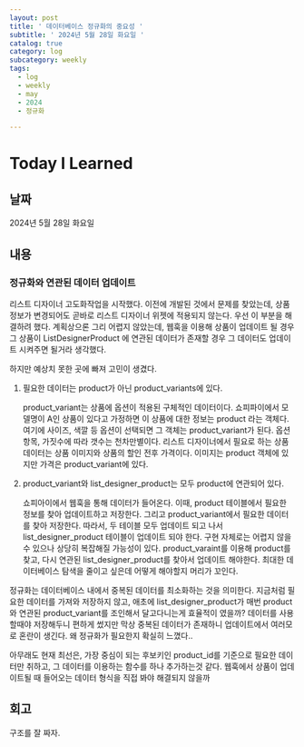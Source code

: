 ```yaml
---
layout: post
title: ' 데이터베이스 정규화의 중요성 '
subtitle: ' 2024년 5월 28일 화요일 '
catalog: true
category: log
subcategory: weekly
tags:
  - log
  - weekly
  - may
  - 2024
  - 정규화

---
```


# Today I Learned

## 날짜

2024년 5월 28일 화요일

## 내용

### 정규화와 연관된 데이터 업데이트

리스트 디자이너 고도화작업을 시작했다. 이전에 개발된 것에서 문제를 찾았는데, 상품 정보가 변경되어도 곧바로 리스트 디자이너 위젯에 적용되지 않는다. 우선 이 부분을 해결하려 했다. 계획상으론 그리 어렵지 않았는데, 웹훅을 이용해 상품이 업데이트 될 경우 그 상품이 ListDesignerProduct 에 연관된 데이터가 존재할 경우 그 데이터도 업데이트 시켜주면 될거라 생각했다.

하지만 예상치 못한 곳에 빠져 고민이 생겼다.

1. 필요한 데이터는 product가 아닌 product_variants에 있다.
    
    product_variant는 상품에 옵션이 적용된 구체적인 데이터이다. 쇼피파이에서 모델명이 A인 상품이 있다고 가정하면 이 상품에 대한 정보는 product 라는 객체다. 여기에 사이즈, 색깔 등 옵션이 선택되면 그 객체는 product_variant가 된다. 옵션 항목, 가짓수에 따라 갯수는 천차만별이다. 리스트 디자이너에서 필요로 하는 상품 데이터는 상품 이미지와 상품의 할인 전후 가격이다. 이미지는 product 객체에 있지만 가격은 product_variant에 있다.
    
2. product_variant와 list_designer_product는 모두 product에 연관되어 있다.
    
    쇼피아이에서 웹훅을 통해 데이터가 들어온다. 이때, product 테이블에서 필요한 정보를 찾아 업데이트하고 저장한다. 그리고 product_variant에서 필요한 데이터를 찾아 저장한다. 따라서, 두 테이블 모두 업데이트 되고 나서 list_designer_product 테이블이 업데이트 되야 한다. 구현 자체로는 어렵지 않을 수 있으나 상당히 복잡해질 가능성이 있다. product_varaint를 이용해 product를 찾고, 다시 연관된 list_designer_product를 찾아서 업데이트 해야한다. 최대한 데이터베이스 탐색을 줄이고 싶은데 어떻게 해야할지 머리가 꼬인다.
    

정규화는 데이터베이스 내에서 중복된 데이터를 최소화하는 것을 의미한다. 지금처럼 필요한 데이터를 가져와 저장하지 않고, 애초에 list_designer_product가 매번 product와 연관된 product_variant를 조인해서 달고다니는게 효율적이 였을까? 데이터를 사용할때야 저장해두니 편하게 썼지만 막상 중복된 데이터가 존재하니 업데이트에서 여러모로 혼란이 생긴다. 왜 정규화가 필요한지 확실히 느꼈다..

아무래도 현재 최선은, 가장 중심이 되는 후보키인 product_id를 기준으로 필요한 데이터만 취하고, 그 데이터를 이용하는 함수를 하나 추가하는것 같다. 웹훅에서 상품이 업데이트될 때 들어오는 데이터 형식을 직접 봐야 해결되지 않을까

## 회고

구조를 잘 짜자.